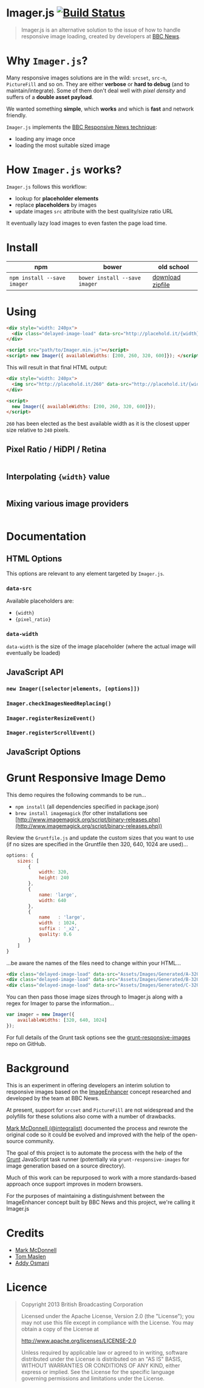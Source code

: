 # Imager.js [![Build Status](https://secure.travis-ci.org/BBC-News/Imager.js.png?branch=master)](http://travis-ci.org/BBC-News/Imager.js)

> Imager.js is an alternative solution to the issue of how to handle responsive image loading, created by developers at [BBC News](http://responsivenews.co.uk/).


# Why `Imager.js`?

Many responsive images solutions are in the wild: `srcset`, `src-n`, `PictureFill` and so on. They are either
**verbose** or **hard to debug** (and to maintain/integrate). Some of them don't deal well with *pixel density*
and suffers of a **double asset payload**.

We wanted something **simple**, which **works** and which is **fast** and network friendly.

`Imager.js` implements the  [BBC Responsive News technique](http://responsivenews.co.uk/post/50092458307/images):

- loading any image once
- loading the most suitable sized image

# How `Imager.js` works?

`Imager.js` follows this workflow:

- lookup for **placeholder elements**
- replace **placeholders** by images
- update images `src` attribute with the best quality/size ratio URL

It eventually lazy load images to even fasten the page load time.


# Install

<table>
  <thead>
    <tr>
      <th>npm</th>
      <th>bower</th>
      <th>old school</th>
    </tr>
  </thead>
  <tbody>
    <tr>
      <td><code>npm install --save imager</code></td>
      <td><code>bower install --save imager</code></td>
      <td><a href="https://github.com/BBC-News/Imager.js/archive/master.zip">download zipfile</a></td>
    </tr>
  </tbody>
</table>

# Using

```html
<div style="width: 240px">
  <div class="delayed-image-load" data-src="http://placehold.it/{width}">
</div>

<script src="path/to/Imager.min.js"></script>
<script> new Imager({ availableWidths: [200, 260, 320, 600]}); </script>
```

This will result in that final HTML output:

```html
<div style="width: 240px">
  <img src="http://placehold.it/260" data-src="http://placehold.it/{width}" class="image-replace">
</div>

<script>
  new Imager({ availableWidths: [200, 260, 320, 600]});
</script>
```

`260` has been elected as the best available width as it is the closest upper size relative to `240` pixels.

## Pixel Ratio / HiDPI / Retina


```js

```

## Interpolating `{width}` value


```js

```

## Mixing various image providers


```js

```


# Documentation

## HTML Options

This options are relevant to any element targeted by `Imager.js`.

### `data-src`

Available placeholders are:

- `{width}`
- `{pixel_ratio}`

### `data-width`

`data-width` is the size of the image placeholder (where the actual image will eventually be loaded)


## JavaScript API

### `new Imager([selector|elements, [options]])`

### `Imager.checkImagesNeedReplacing()`

### `Imager.registerResizeEvent()`

### `Imager.registerScrollEvent()`

## JavaScript Options



# Grunt Responsive Image Demo

This demo requires the following commands to be run...

- `npm install` (all dependencies specified in package.json)
- `brew install imagemagick` (for other installations see [http://www.imagemagick.org/script/binary-releases.php](http://www.imagemagick.org/script/binary-releases.php))

Review the `Gruntfile.js` and update the custom sizes that you want to use (if no sizes are specified in the Gruntfile then 320, 640, 1024 are used)...

```js
options: {
    sizes: [
        {
            width: 320,
            height: 240
        },
        {
            name: 'large',
            width: 640
        },
        {
            name   : 'large',
            width  : 1024,
            suffix : '_x2',
            quality: 0.6
        }
    ]
}
```

...be aware the names of the files need to change within your HTML...

```html
<div class="delayed-image-load" data-src="Assets/Images/Generated/A-320.jpg" data-width="1024"></div>
<div class="delayed-image-load" data-src="Assets/Images/Generated/B-320.jpg" data-width="1024"></div>
<div class="delayed-image-load" data-src="Assets/Images/Generated/C-320.jpg" data-width="1024"></div>
```

You can then pass those image sizes through to Imager.js along with a regex for Imager to parse the information...

```js
var imager = new Imager({
    availableWidths: [320, 640, 1024]
});
```

For full details of the Grunt task options see the [grunt-responsive-images](https://github.com/andismith/grunt-responsive-images/) repo on GitHub.

# Background

This is an experiment in offering developers an interim solution to responsive images based on the [ImageEnhancer](https://gist.github.com/Integralist/6157139) concept researched and developed by the team at BBC News.

At present, support for `srcset` and `PictureFill` are not widespread and the polyfills for these solutions also come with a number of drawbacks.

[Mark McDonnell (@integralist)](http://twitter.com/Integralist) documented the process and rewrote the original code so it could be evolved and improved with the help of the open-source community.

The goal of this project is to automate the process with the help of the [Grunt](http://gruntjs.com/) JavaScript task runner (potentially via `grunt-responsive-images` for image generation based on a source directory).

Much of this work can be repurposed to work with a more standards-based approach once support improves in modern browsers.

For the purposes of maintaining a distinguishment between the ImageEnhancer concept built by BBC News and this project, we're calling it Imager.js


# Credits

- [Mark McDonnell](http://twitter.com/integralist)
- [Tom Maslen](http://twitter.com/tmaslen)
- [Addy Osmani](http://twitter.com/addyosmani)


# Licence

> Copyright 2013 British Broadcasting Corporation
>
> Licensed under the Apache License, Version 2.0 (the "License"); you may not use this file except in compliance with the License. You may obtain a copy of the License at
>
> http://www.apache.org/licenses/LICENSE-2.0
>
> Unless required by applicable law or agreed to in writing, software distributed under the License is distributed on an "AS IS" BASIS, WITHOUT WARRANTIES OR CONDITIONS OF ANY KIND, either express or implied. See the License for the specific language governing permissions and limitations under the License.
